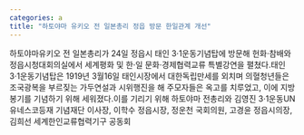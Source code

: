 ```yaml
---
categories: a
title: "하토야마 유키오 전 일본총리 정읍 방문 한일관계 개선"
---
```

하토야마유키오 전 일본총리가 24일 정읍시 태인 3·1운동기념탑에 방문해 헌화·참배와 정읍시청대회의실에서 세계평화 및 한·일 문화·경제협력교류 특별강연을 펼쳤다.태인3·1운동기념탑은 1919년 3월16일 태인시장에서 대한독립만세를 외치며 의혈청년들은 조국광복을 부르짖는 가두연설과 시위행진을 해 주모자들은 옥고를 치루었고, 이에 지방봉기를 기념하기 위해 세워졌다.이를 기리기 위해 하토야마 전총리와 김영진 3·1운동UN유네스코등재 기념재단 이사장, 이학수 정읍시장, 정운천 국회의원, 고경윤 정읍시의장, 김희선 세계한인교류협력기구 공동회